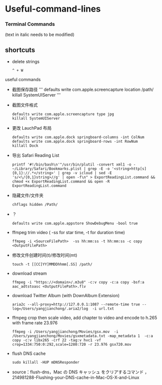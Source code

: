 # Useful-command-lines

### Terminal Commands

(text in italic needs to be modified)

## shortcuts

* 	delete strings

        ^ + W

useful commands
	
* 	截图保存路径
'''
        defaults write com.apple.screencapture location /path/
        killall SystemUIServer
'''
* 	截图文件格式

        defaults write com.apple.screencapture type jpg
        killall SystemUIServer

* 	更改 LauchPad 布局

        defaults write com.apple.dock springboard-columns -int ColNum
        defaults write com.apple.dock springboard-rows -int RowNum
        killall Dock

* 	导出 Safari Reading List

        printf '#!/bin/bash\n'"/usr/bin/plutil -convert xml1 -o - ~/Library/Safari/Bookmarks.plist | grep -E -o '<string>http[s]{0,1}://.*</string>' | grep -v icloud | sed -E 's/<\/{0,1}string>//g' | open -f\n" > ExportReadingList.command && chmod +x ExportReadingList.command && open -R ExportReadingList.command


*  	隐藏文件/文件夹

        chflags hidden /Path/

* 	？

        defaults write com.apple.appstore ShowDebugMenu -bool true

* 	ffmpeg trim video	( -ss for star time, -t for duration time)

        ffmpeg -i <SourceFilePath>  -ss hh:mm:ss -t hh:mm:ss -c copy <OutputFilePath>

* 	修改文件创建时间(t)/修改时间(mt)
	
        touch -t [[CC]YY]MMDDhhmm[.SS] /path/

* 	download stream

        ffmpeg -i "https://<domain>/.m3u8" -c:v copy -c:a copy -bsf:a aac_adtstoasc <OutputFilePath>.flv

* 	download Twitter Album (with DownAlbum Extension)

        aria2c --all-proxy=http://127.0.0.1:1087 --remote-time true --log=/Users/yangjianchong/.aria2/log  -i url.txt    
	
* 	ffmpeg crop then scale video, add chapter to video and encode to h.265 with frame rate 23.976

        ffmpeg -i /Users/yangjianchong/Movies/gsx.mov  -i /Users/yangjianchong/Movies/gsxmetadata.txt -map_metadata 1  -c:a copy -c:v libx265 -crf 22 -tag:v hvc1 -vf crop=1334:750:0:292,scale=1280:720 -r 23.976 gsx720.mov


* 	flush DNS cache

        sudo killall -HUP mDNSResponder

- 	source：flush-dns，Mac の DNS キャッシュ をクリアするコマンド ，214981288-Flushing-your-DNS-cache-in-Mac-OS-X-and-Linux
